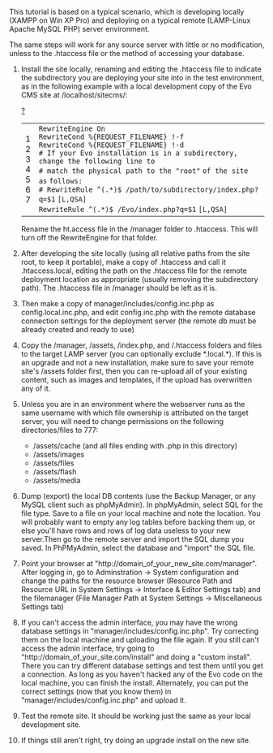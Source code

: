 <p>This tutorial is based on a typical scenario, which is developing locally (XAMPP on Win XP Pro) and deploying on a typical remote (LAMP-Linux Apache MySQL PHP) server environment.</p>
<p>The same steps will work for any source server with little or no modification, unless to the .htaccess file or the method of accessing your database.</p>
<ol>
  <li>
    <p>Install the site locally, renaming and editing the .htaccess file to indicate the subdirectory you are deploying your site into in the test environment, as in the following example with a local development copy of the Evo CMS site at /localhost/sitecms/:</p>
    <div><div id="highlighter_716192" class="syntaxhighlighter  php"><div class="toolbar"><span><a href="#" class="toolbar_item command_help help">?</a></span></div><table border="0" cellpadding="0" cellspacing="0"><tbody><tr><td class="gutter"><div class="line number1 index0 alt2">1</div><div class="line number2 index1 alt1">2</div><div class="line number3 index2 alt2">3</div><div class="line number4 index3 alt1">4</div><div class="line number5 index4 alt2">5</div><div class="line number6 index5 alt1">6</div><div class="line number7 index6 alt2">7</div></td><td class="code"><div class="container"><div class="line number1 index0 alt2"><code class="php plain">RewriteEngine On</code></div><div class="line number2 index1 alt1"><code class="php plain">RewriteCond %{REQUEST_FILENAME} !-f</code></div><div class="line number3 index2 alt2"><code class="php plain">RewriteCond %{REQUEST_FILENAME} !-d</code></div><div class="line number4 index3 alt1"><code class="php plain"># If your Evo installation is in a subdirectory, change the following line to</code></div><div class="line number5 index4 alt2"><code class="php plain"># match the physical path to the </code><code class="php string">"root"</code> <code class="php plain">of the site </code><code class="php keyword">as</code> <code class="php plain">follows:</code></div><div class="line number6 index5 alt1"><code class="php plain"># RewriteRule ^(.*)$ /path/to/subdirectory/index.php?q=</code><code class="php variable">$1</code> <code class="php plain">[L,QSA]</code></div><div class="line number7 index6 alt2"><code class="php plain">RewriteRule ^(.*)$ /Evo/index.php?q=</code><code class="php variable">$1</code> <code class="php plain">[L,QSA]</code></div></div></td></tr></tbody></table></div></div>
    <p>Rename the ht.access file in the /manager folder to .htaccess. This will turn off the RewriteEngine for that folder.</p>
  </li>
  <li>
    <p>After developing the site locally (using all relative paths from the site root, to keep it portable), make a copy of .htaccess and call it .htaccess.local, editing the path on the .htaccess file for the remote deployment location as appropriate (usually removing the subdirectory path). The .htaccess file in /manager should be left as it is.</p>
  </li>
  <li>
    <p>Then make a copy of manager/includes/config.inc.php as config.local.inc.php, and edit config.inc.php with the remote database connection settings for the deployment server (the remote db must be already created and ready to use)</p>
  </li>
  <li>
    <p>Copy the /manager, /assets, /index.php, and /.htaccess folders and files to the target LAMP server (you can optionally exclude *.local.*). If this is an upgrade and not a new installation, make sure to save your remote site's /assets folder first, then you can re-upload all of your existing content, such as images and templates, if the upload has overwritten any of it.</p>
  </li>
  <li>
    <p>Unless you are in an environment where the webserver runs as the same username with which file ownership is attributed on the target server, you will need to change permissions on the following directories/files to 777:</p>
    <ul>
      <li>/assets/cache (and all files ending with .php in this directory)</li>
      <li>/assets/images</li>
      <li>/assets/files</li>
      <li>/assets/flash</li>
      <li>/assets/media</li>
    </ul>
  </li>
  <li>
    <p>Dump (export) the local DB contents (use the Backup Manager, or any MySQL client such as phpMyAdmin). In phpMyAdmin, select SQL for the file type. Save to a file on your local machine and note the location. You will probably want to empty any log tables before backing them up, or else you'll have rows and rows of log data useless to your new server.Then go to the remote server and import the SQL dump you saved. In PhPMyAdmin, select the database and "import" the SQL file.</p>
  </li>
  <li>
    <p>Point your browser at "http://domain_of_your_new_site.com/manager". After logging in, go to Adminstration -&gt; System configuration and change the paths for the resource browser (Resource Path and Resource URL in System Settings -&gt; Interface &amp; Editor Settings tab) and the filemanager (File Manager Path at System Settings -&gt; Miscellaneous Settings tab)</p>
  </li>
  <li>
    <p>If you can't access the admin interface, you may have the wrong database settings in "manager/includes/config.inc.php". Try correcting them on the local machine and uploading the file again. If you still can't access the admin interface, try going to "http://domain_of_your_site.com/install" and doing a "custom install". There you can try different database settings and test them until you get a connection. As long as you haven't hacked any of the Evo code on the local machine, you can finish the install. Alternately, you can put the correct settings (now that you know them) in "manager/includes/config.inc.php" and upload it.</p>
  </li>
  <li>
    <p>Test the remote site. It should be working just the same as your local development site.</p>
  </li>
  <li>
    <p>If things still aren't right, try doing an upgrade install on the new site.</p>
  </li>
</ol>
